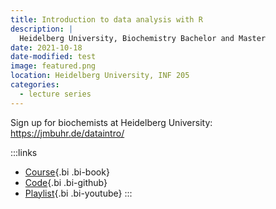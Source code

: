 ```yaml
---
title: Introduction to data analysis with R
description: |
  Heidelberg University, Biochemistry Bachelor and Master
date: 2021-10-18
date-modified: test
image: featured.png
location: Heidelberg University, INF 205
categories:
  - lecture series
---
```


Sign up for biochemists at Heidelberg University: <https://jmbuhr.de/dataintro/>

:::links
- [Course](https://jmbuhr.de/dataintro){.bi .bi-book}
- [Code](https://github.com/jmbuhr/dataintro){.bi .bi-github}
- [Playlist](https://www.youtube.com/playlist?list=PLabWm-zCaD1ZyfbXk13zNl6yuqUKTLU5g){.bi .bi-youtube}
:::



